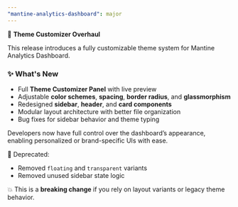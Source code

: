 ```yaml
---
"mantine-analytics-dashboard": major
---
```


🚀 **Theme Customizer Overhaul**

This release introduces a fully customizable theme system for Mantine Analytics Dashboard.

### ✨ What's New

- Full **Theme Customizer Panel** with live preview
- Adjustable **color schemes**, **spacing**, **border radius**, and **glassmorphism**
- Redesigned **sidebar**, **header**, and **card components**
- Modular layout architecture with better file organization
- Bug fixes for sidebar behavior and theme typing

Developers now have full control over the dashboard’s appearance, enabling personalized or brand-specific UIs with ease.

🧼 Deprecated:
- Removed `floating` and `transparent` variants
- Removed unused sidebar state logic

💥 This is a **breaking change** if you rely on layout variants or legacy theme behavior.
